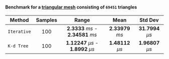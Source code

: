 #### Benchmark for a [triangular mesh](data/bunny.ply) consisting of `69451` triangles
|   Method  |Samples|            Range                 |        Mean      |     Std Dev    |
|-----------|:-----:|:--------------------------------:|:----------------:|:--------------:|
|`Iterative`|  100  |**2.3333** _ms_ - **2.34581** _ms_| **2.33979** _ms_ |**31.7994** _µs_|
|`K-d Tree` |  100  |**1.12247** _µs_ - **1.8992** _µs_| **1.48112** _µs_ |**1.96807** _µs_|
